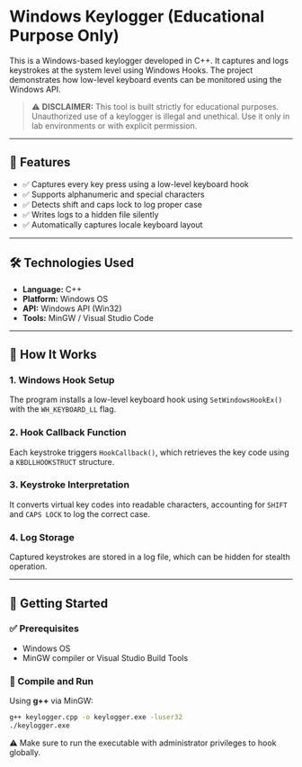 # Windows Keylogger (Educational Purpose Only)

This is a Windows-based keylogger developed in C++. It captures and logs keystrokes at the system level using Windows Hooks. The project demonstrates how low-level keyboard events can be monitored using the Windows API.

> ⚠️ **DISCLAIMER:** This tool is built strictly for educational purposes. Unauthorized use of a keylogger is illegal and unethical. Use it only in lab environments or with explicit permission.

---

## 🔧 Features

- ✅ Captures every key press using a low-level keyboard hook
- ✅ Supports alphanumeric and special characters
- ✅ Detects shift and caps lock to log proper case
- ✅ Writes logs to a hidden file silently
- ✅ Automatically captures locale keyboard layout

---

## 🛠️ Technologies Used

- **Language:** C++
- **Platform:** Windows OS
- **API:** Windows API (Win32)
- **Tools:** MinGW / Visual Studio Code

---

## 📌 How It Works

### 1. **Windows Hook Setup**
The program installs a low-level keyboard hook using `SetWindowsHookEx()` with the `WH_KEYBOARD_LL` flag.

### 2. **Hook Callback Function**
Each keystroke triggers `HookCallback()`, which retrieves the key code using a `KBDLLHOOKSTRUCT` structure.

### 3. **Keystroke Interpretation**
It converts virtual key codes into readable characters, accounting for `SHIFT` and `CAPS LOCK` to log the correct case.

### 4. **Log Storage**
Captured keystrokes are stored in a log file, which can be hidden for stealth operation.

---

## 🚀 Getting Started

### ✅ Prerequisites
- Windows OS
- MinGW compiler or Visual Studio Build Tools

### 🔧 Compile and Run

Using **g++** via MinGW:

```bash
g++ keylogger.cpp -o keylogger.exe -luser32
./keylogger.exe
```
⚠️ Make sure to run the executable with administrator privileges to hook globally.

